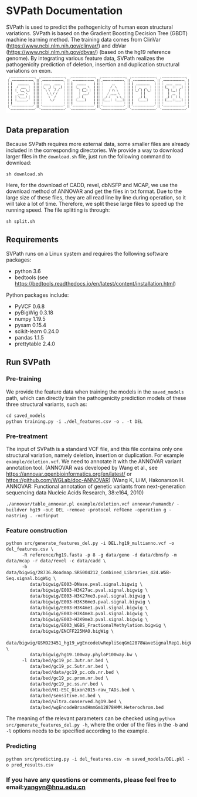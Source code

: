 # SVPath Documentation
SVPath is used to predict the pathogenicity of human exon structural variations. SVPath is based on the Gradient Boosting Decision Tree (GBDT) machine learning method. The training data comes from ClinVar (https://www.ncbi.nlm.nih.gov/clinvar/) and dbVar (https://www.ncbi.nlm.nih.gov/dbvar/) (based on the hg19 reference genome). By integrating various feature data, SVPath realizes the pathogenicity prediction of deletion, insertion and duplication structural variations on exon.
![SVPath logo](./logo.png)

## Data preparation
Because SVPath requires more external data, some smaller files are already included in the corresponding directories. We provide a way to download larger files in the ```download.sh``` file, just run the following command to download:
```
sh download.sh
```
Here, for the download of CADD, revel, dbNSFP and MCAP, we use the download method of ANNOVAR and get the files in txt format. Due to the large size of these files, they are all read line by line during operation, so it will take a lot of time. Therefore, we split these large files to speed up the running speed. The file splitting is through:
```
sh split.sh
```
## Requirements
SVPath runs on a Linux system and requires the following software packages:
* python 3.6
* bedtools (see https://bedtools.readthedocs.io/en/latest/content/installation.html)

Python packages include:
- PyVCF 0.6.8
- pyBigWig 0.3.18
- numpy  1.19.5
- pysam  0.15.4
- scikit-learn 0.24.0
- pandas 1.1.5
- prettytable 2.4.0

## Run SVPath
### Pre-training
We provide the feature data when training the models in the ```saved_models``` path, which can directly train the pathogenicity prediction models of these three structural variants, such as:
```
cd saved_models
python training.py -i ./del_features.csv -o . -t DEL
```
### Pre-treatment
The input of SVPath is a standard VCF file, and this file contains only one structural variation, namely deletion, insertion or duplication. For example ```example/deletion.vcf```. We need to annotate it with the ANNOVAR variant annotation tool. (ANNOVAR was developed by Wang et al., see https://annovar.openbioinformatics.org/en/latest/ or https://github.com/WGLab/doc-ANNOVAR) (Wang K, Li M, Hakonarson H. ANNOVAR: Functional annotation of genetic variants from next-generation sequencing data Nucleic Acids Research, 38:e164, 2010)
```
./annovar/table_annovar.pl example/deletion.vcf annovar/humandb/ -buildver hg19 -out DEL -remove -protocol refGene -operation g -nastring . -vcfinput
```
### Feature construction
```
python src/generate_features_del.py -i DEL.hg19_multianno.vcf -o del_features.csv \
      -R reference/hg19.fasta -p 8 -g data/gene -d data/dbnsfp -m data/mcap -r data/revel -c data/cadd \
      -b data/bigwig/28736.Roadmap.SRS004212_Combined_Libraries_424.WGB-Seq.signal.bigWig \
         data/bigwig/E003-DNase.pval.signal.bigwig \
         data/bigwig/E003-H3K27ac.pval.signal.bigwig \
         data/bigwig/E003-H3K27me3.pval.signal.bigwig \
         data/bigwig/E003-H3K36me3.pval.signal.bigwig \
         data/bigwig/E003-H3K4me1.pval.signal.bigwig \
         data/bigwig/E003-H3K4me3.pval.signal.bigwig \
         data/bigwig/E003-H3K9me3.pval.signal.bigwig \
         data/bigwig/E003_WGBS_FractionalMethylation.bigwig \
         data/bigwig/ENCFF225MAO.bigWig \
         data/bigwig/GSM923451_hg19_wgEncodeUwRepliSeqGm12878WaveSignalRep1.bigWig \
         data/bigwig/hg19.100way.phyloP100way.bw \
      -l data/bed/gc19_pc.3utr.nr.bed \
         data/bed/gc19_pc.5utr.nr.bed \
         data/bed/data/gc19_pc.cds.nr.bed \
         data/bed/gc19_pc.prom.nr.bed \
         data/bed/gc19_pc.ss.nr.bed \
         data/bed/H1-ESC_Dixon2015-raw_TADs.bed \
         data/bed/sensitive.nc.bed \
         data/bed/ultra.conserved.hg19.bed \
         data/bed/wgEncodeBroadHmmGm12878HMM.Heterochrom.bed
```
The meaning of the relevant parameters can be checked using ```python src/generate_features_del.py -h```, where the order of the files in the ```-b``` and ```-l``` options needs to be specified according to the example.
### Predicting
```
python src/predicting.py -i del_features.csv -m saved_models/DEL.pkl -o pred_results.csv
```
### If you have any questions or comments, please feel free to email:yangyn@hnu.edu.cn
